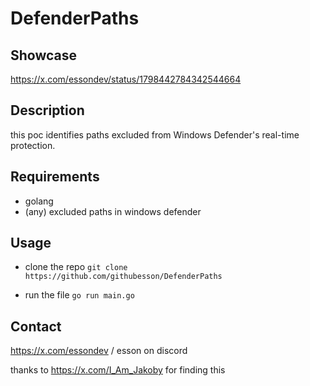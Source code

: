 # DefenderPaths

## Showcase
https://x.com/essondev/status/1798442784342544664

## Description

this poc identifies paths excluded from Windows Defender's real-time protection.

## Requirements

- golang
- (any) excluded paths in windows defender
## Usage

- clone the repo
  ```git clone https://github.com/githubesson/DefenderPaths```

- run the file
  ```go run main.go```

## Contact

https://x.com/essondev / esson on discord

thanks to https://x.com/I_Am_Jakoby for finding this
